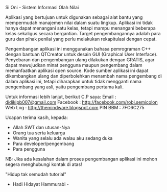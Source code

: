 Si Oni - Sistem Informasi Olah Nilai

Aplikasi yang bertujuan untuk digunakan sebagai alat bantu yang mempermudah manajemen nilai dalam suatu lingkup. Aplikasi ini tidak hanya dapat menangani satu kelas, tetapi mampu menangani beberapa kelas sekaligus secara bergantian. Target pengembangannya adalah para guru dan pihak penilai yang perlu melakukan rekapitulasi dengan cepat.

Pengembangan aplikasi ini menggunakan bahasa pemrograman C++ dengan bantuan QTCreator untuk desain GUI (Graphical User Interface). Penyebaran dan pengembangan ulang dilakukan dengan GRATIS, agar dapat mewujudkan minat pengguna maupun pengembang dalam memanfaatkan aplikasi open source. Kode sumber aplikasi ini dapat dikembangkan ulang dan diperbolehkan menambah nama pengembang di dalam aplikasi ini, tetapi diharapkan untuk tidak mengganti nama pengembang yang asli, yaitu pengembang pertama kali.

Untuk informasi lebih lanjut, berikut C.P saya:
Email     : didikipb007@gmail.com
Facebook  : http://facebook.com/robi.semicolon
Web Log   : http://themindware.blogspot.com
PIN BBM   : 7FC6C275

Ucapan terima kasih, kepada:
- Allah SWT dan utusan-Nya
- Orang tua serta keluarga
- Wanita yang selalu ada walau aku sedang duka
- Para developer/pengembang
- Para pengguna


NB: Jika ada kesalahan dalam proses pengembangan aplikasi ini mohon segera menghubungi kontak di atas!

"Hidup tak semudah tutorial"
- Hadi Hidayat Hammurabi -
